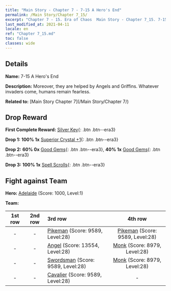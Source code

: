 ```yaml
---
title: "Main Story - Chapter 7 - 7-15 A Hero's End"
permalink: /Main Story/Chapter 7_15/
excerpt: "Chapter 7 - 15. Era of Chaos  Main Story - Chapter 7_15. 7-15 A Hero's End"
last_modified_at: 2021-04-11
locale: en
ref: "Chapter 7_15.md"
toc: false
classes: wide
---
```


## Details

 **Name:** 7-15 A Hero's End

 **Description:** Moreover, they are helped by Angels and Griffins. Whatever invaders come, humans remain fearless.

 **Related to:** [Main Story Chapter 7](/Main Story/Chapter 7/)

## Drop Reward

 **First Complete Reward:** [Silver Key](/Items/con_693/){: .btn .btn--era3}

 **Drop 1:** **100% 1x** [Superior Crystal +1](/Items/mat_24/){: .btn .btn--era3}

 **Drop 2:** **60% 0x** [Good Gems](/Items/mat_16/){: .btn .btn--era3}, **40% 1x** [Good Gems](/Items/mat_16/){: .btn .btn--era3}

 **Drop 3:** **100% 1x** [Spell Scrolls](/Items/con_694/){: .btn .btn--era3}


## Fight against Team
 **Hero:** [Adelaide](/heroes/Adelaide/) (Score: 1000, Level:1)

 **Team:**


  | 1st row | 2nd row | 3rd row | 4th row |
  |:----:|:----:|:----|:----:|
  | - | - | [Pikeman](/units/Pikeman/) (Score: 9589, Level:28)  | [Pikeman](/units/Pikeman/) (Score: 9589, Level:28)  |
  | - | - | [Angel](/units/Angel/) (Score: 13554, Level:28)  | [Monk](/units/Monk/) (Score: 8979, Level:28)  |
  | - | - | [Swordsman](/units/Swordsman/) (Score: 9589, Level:28)  | [Monk](/units/Monk/) (Score: 8979, Level:28)  |
  | - | - | [Cavalier](/units/Cavalier/) (Score: 9589, Level:28)  | - |


